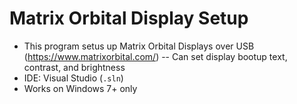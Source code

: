 # Matrix Orbital Display Setup
 
 - This program setus up Matrix Orbital Displays over USB (<https://www.matrixorbital.com/>)
 -- Can set display bootup text, contrast, and brightness
 - IDE: Visual Studio (`.sln`)
 - Works on Windows 7+ only
